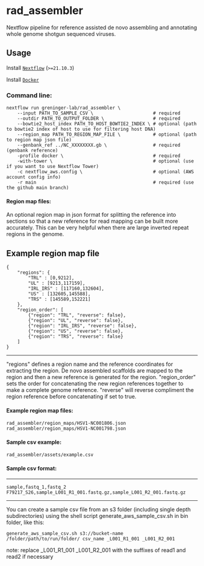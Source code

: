# rad_assembler
Nextflow pipeline for reference assisted de novo assembling and annotating whole genome shotgun sequenced viruses.

## Usage
Install [`Nextflow`](https://www.nextflow.io/docs/latest/getstarted.html#installation) (`>=21.10.3`)

Install [`Docker`](https://docs.docker.com/engine/installation/)


### Command line:
    nextflow run greninger-lab/rad_assembler \
        --input PATH_TO_SAMPLE_CSV \                      # required
        --outdir PATH_TO_OUTPUT_FOLDER \                  # required
        --bowtie2_host_index PATH_TO_HOST_BOWTIE2_INDEX \ # optional (path to bowtie2 index of host to use for filtering host DNA)
        --region_map PATH_TO_REGION_MAP_FILE \            # optional (path to region map json file)
        --genbank_ref ../NC_XXXXXXXX.gb \                 # required (genbank reference)
        -profile docker \                                 # required
        -with-tower \                                     # optional (use if you want to use Nextflow Tower)
        -c nextflow_aws.config \                          # optional (AWS account config info) 
        -r main                                           # required (use the github main branch)


#### Region map files:
An optional region map in json format for splitting the reference into sections so that a new reference for read mapping can be built more accurately.  This can be very helpful when there are large inverted repeat regions in the genome. 

Example region map file
-----------------------
    {
        "regions": {
            "TRL" : [0,9212],
            "UL" : [9213,117159],
            "IRL_IRS" : [117160,132604],
            "US" : [132605,145588],
            "TRS" : [145589,152221]
        },
        "region_order": [
            {"region": "TRL", "reverse": false}, 
            {"region": "UL", "reverse": false}, 
            {"region": "IRL_IRS", "reverse": false}, 
            {"region": "US", "reverse": false},
            {"region": "TRS", "reverse": false}
        ]
    }
-----------------------

"regions" defines a region name and the reference coordinates for extracting the region.  De novo assembled scaffolds are mapped to the region and then a new reference is generated for the region. 
"region_order" sets the order for concatenating the new region references together to make a complete genome reference.  "reverse" will reverse compliment the region reference before concatenating if set to true.

#### Example region map files:
    rad_assembler/region_maps/HSV1-NC001806.json
    rad_assembler/region_maps/HSV1-NC001798.json


#### Sample csv example:
    rad_assembler/assets/example.csv

#### Sample csv format:
---------
    sample,fastq_1,fastq_2
    F79217_S26,sample_L001_R1_001.fastq.gz,sample_L001_R2_001.fastq.gz
---------

You can create a sample csv file from an s3 folder (including single depth subdirectories) using the shell script generate_aws_sample_csv.sh in bin folder, like this:

    generate_aws_sample_csv.sh s3://bucket-name /folder/path/to/run/folder/ csv_name _L001_R1_001 _L001_R2_001
note:  replace _L001_R1_001 _L001_R2_001 with the suffixes of read1 and read2 if necessary